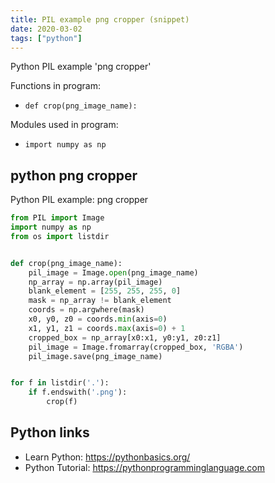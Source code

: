 ```yaml
---
title: PIL example png cropper (snippet)
date: 2020-03-02
tags: ["python"]
---
```

Python PIL example 'png cropper'

Functions in program: 
* `def crop(png_image_name):`

Modules used in program: 
* `import numpy as np`

## python png cropper

Python PIL example: png cropper

```python
from PIL import Image
import numpy as np
from os import listdir


def crop(png_image_name):
    pil_image = Image.open(png_image_name)
    np_array = np.array(pil_image)
    blank_element = [255, 255, 255, 0]
    mask = np_array != blank_element
    coords = np.argwhere(mask)
    x0, y0, z0 = coords.min(axis=0)
    x1, y1, z1 = coords.max(axis=0) + 1
    cropped_box = np_array[x0:x1, y0:y1, z0:z1]
    pil_image = Image.fromarray(cropped_box, 'RGBA')
    pil_image.save(png_image_name)


for f in listdir('.'):
    if f.endswith('.png'):
        crop(f)


```

## Python links

- Learn Python: https://pythonbasics.org/
- Python Tutorial: https://pythonprogramminglanguage.com

